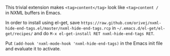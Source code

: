 This trivial extension makes `<tag>content</tag>` look like `<tag>content /    ` in NXML buffers in Emacs.

In order to install using el-get, save `https://raw.github.com/orivej/nxml-hide-end-tags.el/master/nxml-hide-end-tags.rcp` in `~/.emacs.d/el-get/el-get/recipes/` and do `M-x el-get-install RET nxml-hide-end-tags RET`.

Put `(add-hook 'nxml-mode-hook 'nxml-hide-end-tags)` in the Emacs init file and evaluate it to activate.

